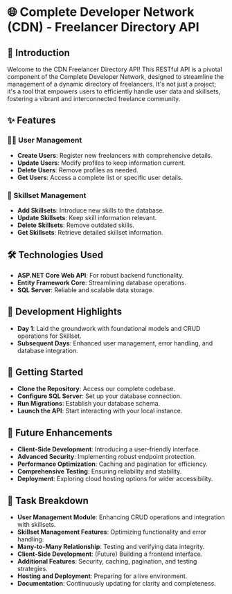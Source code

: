 # 🌐 Complete Developer Network (CDN) - Freelancer Directory API

## 🌟 Introduction
Welcome to the CDN Freelancer Directory API! This RESTful API is a pivotal component of the Complete Developer Network, designed to streamline the management of a dynamic directory of freelancers. It's not just a project; it's a tool that empowers users to efficiently handle user data and skillsets, fostering a vibrant and interconnected freelance community.

## ✨ Features

### 🧑‍💼 User Management
- **Create Users**: Register new freelancers with comprehensive details.
- **Update Users**: Modify profiles to keep information current.
- **Delete Users**: Remove profiles as needed.
- **Get Users**: Access a complete list or specific user details.

### 🔧 Skillset Management
- **Add Skillsets**: Introduce new skills to the database.
- **Update Skillsets**: Keep skill information relevant.
- **Delete Skillsets**: Remove outdated skills.
- **Get Skillsets**: Retrieve detailed skillset information.

## 🛠️ Technologies Used
- **ASP.NET Core Web API**: For robust backend functionality.
- **Entity Framework Core**: Streamlining database operations.
- **SQL Server**: Reliable and scalable data storage.

## 📅 Development Highlights
- **Day 1**: Laid the groundwork with foundational models and CRUD operations for Skillset.
- **Subsequent Days**: Enhanced user management, error handling, and database integration.

## 🚀 Getting Started
- **Clone the Repository**: Access our complete codebase.
- **Configure SQL Server**: Set up your database connection.
- **Run Migrations**: Establish your database schema.
- **Launch the API**: Start interacting with your local instance.

## 🌈 Future Enhancements
- **Client-Side Development**: Introducing a user-friendly interface.
- **Advanced Security**: Implementing robust endpoint protection.
- **Performance Optimization**: Caching and pagination for efficiency.
- **Comprehensive Testing**: Ensuring reliability and stability.
- **Deployment**: Exploring cloud hosting options for wider accessibility.

## 📝 Task Breakdown
- **User Management Module**: Enhancing CRUD operations and integration with skillsets.
- **Skillset Management Features**: Optimizing functionality and error handling.
- **Many-to-Many Relationship**: Testing and verifying data integrity.
- **Client-Side Development**: (Future) Building a frontend interface.
- **Additional Features**: Security, caching, pagination, and testing strategies.
- **Hosting and Deployment**: Preparing for a live environment.
- **Documentation**: Continuously updating for clarity and completeness.
